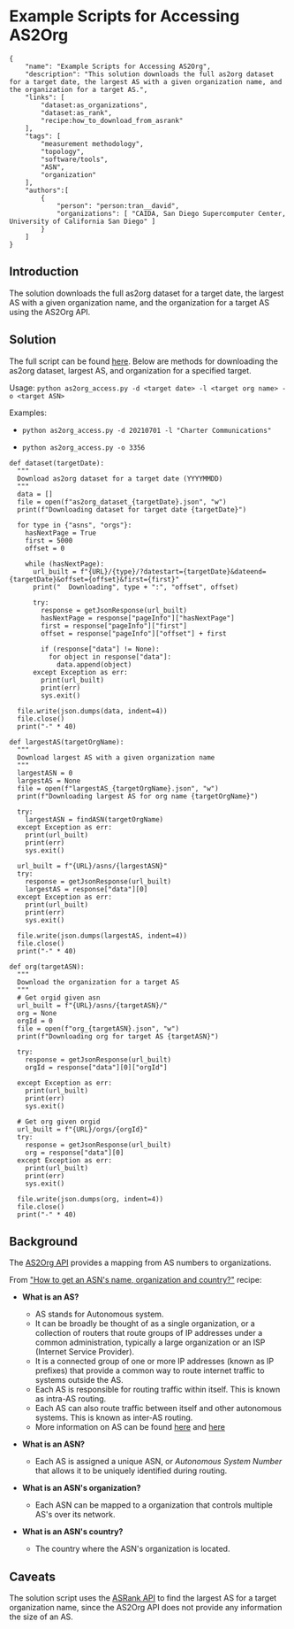 # Example Scripts for Accessing AS2Org

~~~
{
    "name": "Example Scripts for Accessing AS2Org",
    "description": "This solution downloads the full as2org dataset for a target date, the largest AS with a given organization name, and the organization for a target AS.",
    "links": [
        "dataset:as_organizations",
        "dataset:as_rank",
        "recipe:how_to_download_from_asrank"
    ],
    "tags": [
        "measurement methodology",
        "topology",
        "software/tools",
        "ASN",
        "organization"
    ],
    "authors":[
        {
            "person": "person:tran__david",
            "organizations": [ "CAIDA, San Diego Supercomputer Center, University of California San Diego" ]
        }
    ]
}
~~~

## Introduction

The solution downloads the full as2org dataset for a target date, the largest AS with a given organization name, and the organization for a target AS using the AS2Org API.

## Solution

The full script can be found [here](https://github.com/CAIDA/catalog-data/blob/master/sources/recipe/as2org_access.py). Below are methods for downloading the as2org dataset, largest AS, and organization for a specified target.

Usage: `python as2org_access.py -d <target date> -l <target org name> -o <target ASN>`

Examples:

- `python as2org_access.py -d 20210701 -l "Charter Communications"`

- `python as2org_access.py -o 3356`

~~~
def dataset(targetDate):
  """
  Download as2org dataset for a target date (YYYYMMDD)
  """
  data = []
  file = open(f"as2org_dataset_{targetDate}.json", "w")
  print(f"Downloading dataset for target date {targetDate}")

  for type in {"asns", "orgs"}:
    hasNextPage = True  
    first = 5000
    offset = 0

    while (hasNextPage):
      url_built = f"{URL}/{type}/?datestart={targetDate}&dateend={targetDate}&offset={offset}&first={first}"
      print("  Downloading", type + ":", "offset", offset)

      try:
        response = getJsonResponse(url_built)
        hasNextPage = response["pageInfo"]["hasNextPage"]
        first = response["pageInfo"]["first"]
        offset = response["pageInfo"]["offset"] + first

        if (response["data"] != None):
          for object in response["data"]:
            data.append(object)          
      except Exception as err:
        print(url_built)
        print(err)
        sys.exit()

  file.write(json.dumps(data, indent=4))
  file.close()
  print("-" * 40)

def largestAS(targetOrgName):
  """
  Download largest AS with a given organization name
  """
  largestASN = 0
  largestAS = None
  file = open(f"largestAS_{targetOrgName}.json", "w")
  print(f"Downloading largest AS for org name {targetOrgName}")

  try: 
    largestASN = findASN(targetOrgName)
  except Exception as err:
    print(url_built)
    print(err)
    sys.exit()

  url_built = f"{URL}/asns/{largestASN}"
  try:
    response = getJsonResponse(url_built)
    largestAS = response["data"][0]
  except Exception as err:
    print(url_built)
    print(err)
    sys.exit()

  file.write(json.dumps(largestAS, indent=4))
  file.close()
  print("-" * 40)

def org(targetASN):
  """
  Download the organization for a target AS
  """
  # Get orgid given asn
  url_built = f"{URL}/asns/{targetASN}/"
  org = None
  orgId = 0
  file = open(f"org_{targetASN}.json", "w")
  print(f"Downloading org for target AS {targetASN}")

  try:
    response = getJsonResponse(url_built)
    orgId = response["data"][0]["orgId"]

  except Exception as err:
    print(url_built)
    print(err)
    sys.exit()

  # Get org given orgid
  url_built = f"{URL}/orgs/{orgId}"
  try: 
    response = getJsonResponse(url_built)
    org = response["data"][0]
  except Exception as err: 
    print(url_built)
    print(err)
    sys.exit()

  file.write(json.dumps(org, indent=4))
  file.close()
  print("-" * 40)
~~~

## Background

The [AS2Org API](https://api.data.caida.org/as2org/v1/doc) provides a mapping from AS numbers to organizations. 

From ["How to get an ASN's name, organization and country?"](https://catalog.caida.org/details/recipe/getting_an_asns_name_country_organization) recipe:

- **What is an AS?**
   - AS stands for Autonomous system.
   - It can be broadly be thought of as a single organization, or a collection of routers that route groups of IP addresses under a common administration, typically a large organization or an ISP (Internet Service Provider).
   - It is a connected group of one or more IP addresses (known as IP prefixes) that provide a common way to route internet traffic to systems outside the AS.
   - Each AS is responsible for routing traffic within itself. This is known as intra-AS routing.
   - Each AS can also route traffic between itself and other autonomous systems. This is known as inter-AS routing. 
   -  More information on AS can be found [here]( https://www.cs.rutgers.edu/~pxk/352/notes/autonomous_systems.html) and [here](https://catalog.caida.org/details/media/2016_as_intro_topology_windas_intro_topology_wind.pdf)

- **What is an ASN?**
    - Each AS is assigned a unique ASN, or *Autonomous System Number* that allows it to be uniquely identified during routing.

- **What is an ASN's organization?**
   - Each ASN can be mapped to a organization that controls multiple AS's over its network.

- **What is an ASN's country?**
   - The country where the ASN's organization is located.

## Caveats

The solution script uses the [ASRank API](https://api.asrank.caida.org/v2/restful/doc) to find the largest AS for a target organization name, since the AS2Org API does not provide any information the size of an AS.
